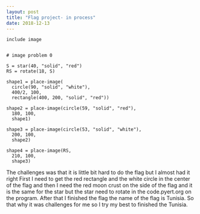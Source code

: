 ```yaml
---
layout: post
title: "Flag project- in process"
date: 2018-12-13
---
```


```
include image 


# image problem 0

S = star(40, "solid", "red")
RS = rotate(18, S)

shape1 = place-image(
  circle(90, "solid", "white"), 
  400/2, 100, 
  rectangle(400, 200, "solid", "red"))

shape2 = place-image(circle(59, "solid", "red"),
  180, 100,
  shape1)

shape3 = place-image(circle(53, "solid", "white"),
  200, 100,
  shape2)

shape4 = place-image(RS,
  210, 100,
  shape3)
```



The challenges was that it is little bit hard to do the flag but I almost had it right 
First I need to get the red rectangle and the white circle in the center of the flag and then I need the red moon crust on the side of the flag and it is the same for the star but the star need to rotate in the code.pyert.org on the program. After that I finished the flag the name of the flag is Tunisia.
So that why it was challenges for me so I try my best to finished the Tunisia.
